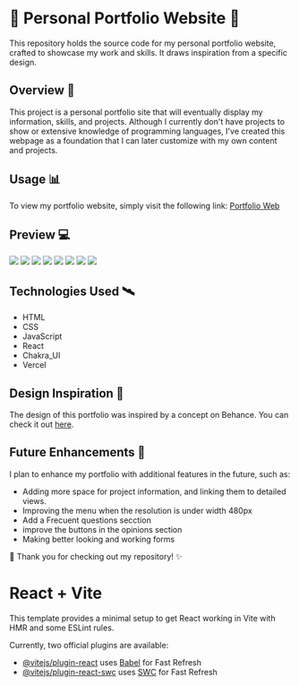 # 🌼 Personal Portfolio Website 🌼

This repository holds the source code for my personal portfolio website, crafted to showcase my work and skills. It draws inspiration from a specific design.

## Overview 🚀

This project is a personal portfolio site that will eventually display my information, skills, and projects. Although I currently don't have projects to show or extensive knowledge of programming languages, I've created this webpage as a foundation that I can later customize with my own content and projects.

## Usage 📊

To view my portfolio website, simply visit the following link: [Portfolio Web](https://proyectouno-eight.vercel.app/)

## Preview 💻

<img src="img/vistaprevia1.PNG">
<img src="img/vistaprevia2.PNG">
<img src="img/vistaprevia3.PNG">
<img src="img/vistaprevia4.PNG">
<img src="img/vistaprevia5.PNG">
<img src="img/vistaprevia6.PNG">
<img src="img/vistaprevia7.PNG">
<img src="img/vistaprevia8.PNG">


## Technologies Used 🛰️

- HTML
- CSS
- JavaScript
- React
- Chakra_UI
- Vercel

## Design Inspiration 🎨

The design of this portfolio was inspired by a concept on Behance. You can check it out [here](https://www.behance.net/gallery/190799847/Portfolio-Website-Landing-Page-UI-Design?tracking_source=search_projects|portfolio+landing+page+website&l=9).

## Future Enhancements 📆

I plan to enhance my portfolio with additional features in the future, such as:

- Adding more space for project information, and linking them to detailed views.
- Improving the menu when the resolution is under width 480px
- Add a Frecuent questions secction
- improve the buttons in the opinions section
- Making better looking and working forms

🌟 Thank you for checking out my repository! ✨


# React + Vite

This template provides a minimal setup to get React working in Vite with HMR and some ESLint rules.

Currently, two official plugins are available:

- [@vitejs/plugin-react](https://github.com/vitejs/vite-plugin-react/blob/main/packages/plugin-react/README.md) uses [Babel](https://babeljs.io/) for Fast Refresh
- [@vitejs/plugin-react-swc](https://github.com/vitejs/vite-plugin-react-swc) uses [SWC](https://swc.rs/) for Fast Refresh

